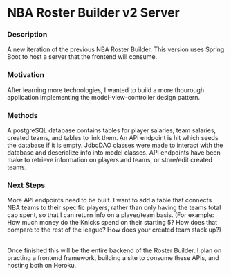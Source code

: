 # NBA Roster Builder v2 Server




### Description
A new iteration of the previous NBA Roster Builder. This version uses Spring Boot to host a server that the frontend will consume.

### Motivation
After learning more technologies, I wanted to build a more thourough application implementing the model-view-controller design pattern.

### Methods
A postgreSQL database contains tables for player salaries, team salaries, created teams, and tables to link them. An API endpoint is hit which seeds the database if it is empty. JdbcDAO classes were made to interact with the database and deserialize info into model classes.
API endpoints have been make to retrieve information on players and teams, or store/edit created teams. 

### Next Steps
More API endpoints need to be built. I want to add a table that connects NBA teams to their specific players, rather than only having the teams total cap spent, so that I can return info on a player/team basis. (For example: How much money do the Knicks spend on their starting 5? How does that compare to the rest of the league? How does your created team stack up?)
<br />
<br />

Once finished this will be the entire backend of the Roster Builder. I plan on practing a frontend framework, building a site to consume these APIs, and hosting both on Heroku.

